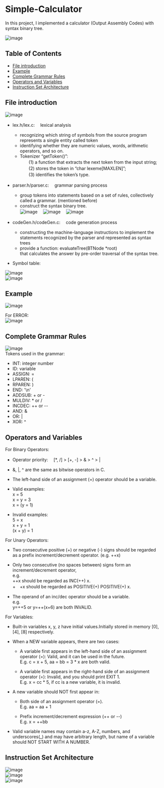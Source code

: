 # Simple-Calculator
In this project, I implemented a calculator (Output Assembly Codes) with syntax binary tree.   
  
  
![image](https://user-images.githubusercontent.com/86723888/154808696-8d832452-c058-478b-b5cc-455271b7301c.png)

## Table of Contents
* [File introduction](#File-introduction)
* [Example](#Example) 
* [Complete Grammar Rules](#Complete-Grammar-Rules)
* [Operators and Variables](#Operators-and-Variables)
* [Instruction Set Architecture](#Instruction-Set-Architecture)





## File introduction 
![image](https://user-images.githubusercontent.com/86723888/154811082-08d75fb5-929b-41fd-a83f-642dc17b118f.png)  

- lex.h/lex.c: 　lexical analysis  
  
  + recognizing which string of symbols from the source program represents a single entity called token
  + identifying whether they are numeric values, words, arithmetic operators, and so on.  
  + Tokenizer “getToken()”:   
      　　(1) a function that extracts the next token from the input string;  
      　　(2) stores the token in “char lexeme[MAXLEN]”;  
      　　(3) identifies the token’s type.  


  
- parser.h/parser.c: 　grammar parsing process  
  
  + group tokens into statements based on a set of rules, collectively called a grammar. (mentioned before)
  + construct the syntax binary tree.  
![image](https://user-images.githubusercontent.com/86723888/154811672-61402ff2-8ee0-4b18-ae2e-2bf8bd2941dd.png) 　![image](https://user-images.githubusercontent.com/86723888/154811686-be2fddd6-083b-40e8-be3a-4c04c286bbbf.png) 　![image](https://user-images.githubusercontent.com/86723888/154811693-bdd1f9e8-37a8-493f-b61d-5d7c3072e9fe.png)





- codeGen.h/codeGen.c: 　code generation process  
  
  + constructing the machine-language instructions to implement the statements recognized by the parser and represented as syntax trees
  + provide a function: evaluateTree(BTNode *root)  
    that calculates the answer by pre-order traversal of the syntax tree.  
    
- Symbol table:  
  
  
![image](https://user-images.githubusercontent.com/86723888/154812124-9d37db72-ee56-4de5-9f48-591befdc214c.png)   
![image](https://user-images.githubusercontent.com/86723888/154812084-1627278c-5ccd-4a6a-8c31-7e6b773b2c2a.png)  



  
## Example
![image](https://user-images.githubusercontent.com/86723888/154810791-e4f650e5-aa22-48fa-b564-a5582cad85ff.png)

For ERROR:  
![image](https://user-images.githubusercontent.com/86723888/154810802-7043e385-25dc-4069-af27-5259bcaae001.png)  

## Complete Grammar Rules

    
![image](https://user-images.githubusercontent.com/86723888/154809349-ab823610-0e89-4b33-ab91-3ab8c3b4246b.png)   
Tokens used in the grammar:  
- INT: integer number 
- ID: variable
- ASSIGN: =
- LPAREN: (
- RPAREN: )
- END: '\n'
- ADDSUB: + or -
- MULDIV: * or /
- INCDEC: ++ or --
- AND: &
- OR: |
- XOR: ^  

## Operators and Variables
For Binary Operators:  
- Operator priority: 　[*, /] > [+, -] > & > ^ > |  
- &, |, ^ are the same as bitwise operators in C.
- The left-hand side of an assignment (=) operator should be a variable.
- Valid examples:  
  x = 5  
  x = y = 3  
  x = (y = 1)    
    
- Invalid examples:  
  5 = x  
  x + y = 1  
  (x + y) = 1  
  
For Unary Operators:
- Two consecutive positive (+) or negative (-) signs should be regarded as a prefix increment/decrement operator. (e.g. ++x)  
- Only two consecutive (no spaces between) signs form an increment/decrement operator,   
  e.g.    
  ++x should be regarded as INC(++) x.  
  +　+x should be regarded as POSITIVE(+) POSITIVE(+) x.  

- The operand of an inc/dec operator should be a variable.  
  e.g.   
  y=++5 or y=++(x+6) are both INVALID.   

For Variables:  
- Built-in variables x, y, z have initial values.Initially stored in memory [0], [4], [8] respectively.
- When a NEW variable appears, there are two cases:  
  + A variable first appears in the left-hand side of an assignment operator (=): Valid, and it can be used in the future.    
      E.g. c = x + 5, aa = bb = 3 * x are both valid.  
        
        
  + A variable first appears in the right-hand side of an assignment operator (=): Invalid, and you should print EXIT 1.    
      E.g. x = cc * 5, if cc is a new variable, it is invalid.  
        

- A new variable should NOT first appear in:       
  + Both side of an assignment operator (=).    
    E.g. aa = aa + 1  
      
      
  + Prefix increment/decrement expression (++ or --)  
    E.g. x = ++bb    
      
      
- Valid variable names may contain a-z, A-Z, numbers, and underscores(_) and may have arbitrary length, but name of a variable should NOT START WITH A NUMBER.  



         



## Instruction Set Architecture
![image](https://user-images.githubusercontent.com/86723888/154809236-c54a9738-5103-45c8-9b00-96467b925b50.png)  
![image](https://user-images.githubusercontent.com/86723888/154809243-94a3145b-6379-4ac2-b0e1-4f10993b33d6.png)  
![image](https://user-images.githubusercontent.com/86723888/154809225-9dd4f54c-1456-4c4b-bf42-d887927f9eaf.png)  
    
















